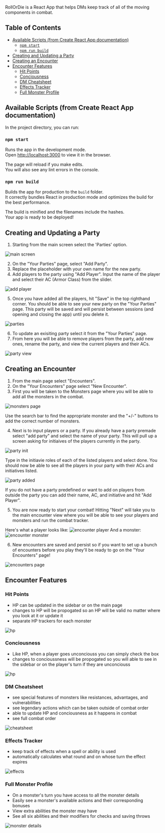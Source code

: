 RollOrDie is a React App that helps DMs keep track of all of the moving components in combat.

## Table of Contents
- [Available Scripts (from Create React App documentation)](#available-scripts--from-create-react-app-documentation-)
  * [`npm start`](#-npm-start-)
  * [`npm run build`](#-npm-run-build-)
- [Creating and Updating a Party](#creating-and-updating-a-party)
- [Creating an Encounter](#creating-an-encounter)
- [Encounter Features](#encounter-features)
  * [Hit Points](#hit-points)
  * [Conciousness](#conciousness)
  * [DM Cheatsheet](#dm-cheatsheet)
  * [Effects Tracker](#effects-tracker)
  * [Full Monster Profile](#full-monster-profile)

## Available Scripts (from Create React App documentation)

In the project directory, you can run:

### `npm start`

Runs the app in the development mode.<br>
Open [http://localhost:3000](http://localhost:3000) to view it in the browser.

The page will reload if you make edits.<br>
You will also see any lint errors in the console.

### `npm run build`

Builds the app for production to the `build` folder.<br>
It correctly bundles React in production mode and optimizes the build for the best performance.

The build is minified and the filenames include the hashes.<br>
Your app is ready to be deployed!

## Creating and Updating a Party
1. Starting from the main screen select the 'Parties' option.

![main screen](https://github.com/kaitlinthachuk/RollOrDie/blob/master/images/main_screen.png)

2. On the "Your Parties" page, select "Add Party".
3. Replace the placeholder with your own name for the new party.
4. Add players to the party using "Add Player". Input the name of the player and select their AC (Armor Class) from the slider.

![add player](https://github.com/kaitlinthachuk/RollOrDie/blob/master/images/add_player_to_party.png)

5. Once you have added all the players, hit "Save" in the top righthand corner. You should be able to see your new party on the "Your Parties" page. This party will be saved and will persist between sessions (and opening and closing the app) until you delete it.

![parties](https://github.com/kaitlinthachuk/RollOrDie/blob/master/images/your_parties.png)

6. To update an exisiting party select it from the "Your Parties" page.
7. From here you will be able to remove players from the party, add new ones, rename the party, and view the current players and their ACs.

![party view](https://github.com/kaitlinthachuk/RollOrDie/blob/master/images/party_view.png)

## Creating an Encounter
1. From the main page select "Encounters".
2. On the "Your Encounters" page select "New Encounter".
3. First you will be taken to the Monsters page where you will be able to add all the monsters in the combat.

![monsters page](https://github.com/kaitlinthachuk/RollOrDie/blob/master/images/monster_menu.png)

Use the search bar to find the appropriate monster and the "+/-" buttons to add the correct number of monsters.

4. Next is to input players or a party. If you already have a party premade select "add party" and select the name of your party. This will pull up a screen asking for initiaives of the players currently in the party.

![party init](https://github.com/kaitlinthachuk/RollOrDie/blob/master/images/add_party_init.png)

Type in the initiavie roles of each of the listed players and select done. You should now be able to see all the players in your party with their ACs and initiatives listed.

![party added](https://github.com/kaitlinthachuk/RollOrDie/blob/master/images/encounter_party_added.png)

If you do not have a party predefined or want to add on players from outside the party you can add their name, AC, and initiative and hit "Add Player".

5. You are now ready to start your combat! Hitting "Next" will take you to the main encounter view where you will be able to see your players and monsters and run the combat tracker.

Here's what a player looks like:
![encounter player](https://github.com/kaitlinthachuk/RollOrDie/blob/master/images/example_encounter_screen_player.png)
And a monster:
![encounter monster](https://github.com/kaitlinthachuk/RollOrDie/blob/master/images/encounter_enemy_start.png)

6. New encounters are saved and persist so if you want to set up a bunch of encounters before you play they'll be ready to go on the "Your Encounters" page!

![encounters page](https://github.com/kaitlinthachuk/RollOrDie/blob/master/images/your_encounters.png)

## Encounter Features 
### Hit Points
  * HP can be updated in the sidebar or on the main page
  * changes to HP will be propogated so an HP will be valid no matter where you look at it or update it
  * separate HP trackers for each monster

![hp](https://github.com/kaitlinthachuk/RollOrDie/blob/master/images/hp_update.png)

### Conciousness
  * Like HP, when a player goes unconciouss you can simply check the box
  * changes to concioussness will be propogated so you will able to see in the sidebar or on the player's turn if they are unconciouss

![hp](https://github.com/kaitlinthachuk/RollOrDie/blob/master/images/unconciouss_player.png)

### DM Cheatsheet
* see special features of monsters like resistances, advantages, and vulnerabilities
* see legendary actions which can be taken outside of combat order
* able to update HP and conciousness as it happens in combat
* see full combat order

![cheatsheet](https://github.com/kaitlinthachuk/RollOrDie/blob/master/images/cheatsheet.png)

### Effects Tracker
* keep track of effects when a spell or ability is used
* automatically calculates what round and on whose turn the effect expires

![effects](https://github.com/kaitlinthachuk/RollOrDie/blob/master/images/effects_sidebar.png)

### Full Monster Profile
* On a monster's turn you have access to all the monster details
* Easily see a monster's available actions and their corresponding bonuses
* View extra abilities the monster may have
* See all six abilities and their modifiers for checks and saving throws

![monster details](https://github.com/kaitlinthachuk/RollOrDie/blob/master/images/encounter_enemy_details.png)






